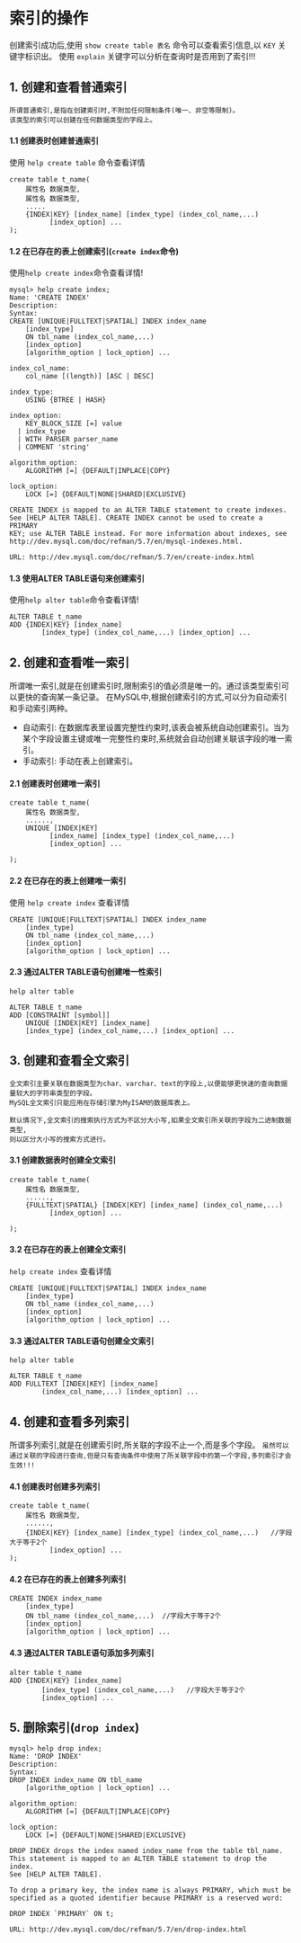 # 索引的操作

创建索引成功后,使用 `show create table 表名` 命令可以查看索引信息,以 `KEY` 关键字标识出。
使用 `explain` 关键字可以分析在查询时是否用到了索引!!!

## 1. 创建和查看普通索引

    所谓普通索引,是指在创建索引时,不附加任何限制条件(唯一、非空等限制)。
    该类型的索引可以创建在任何数据类型的字段上。

#### 1.1 创建表时创建普通索引

使用 `help create table` 命令查看详情

    create table t_name(
        属性名 数据类型,
        属性名 数据类型,
        .....
        {INDEX|KEY} [index_name] [index_type] (index_col_name,...)
              [index_option] ...
    );

#### 1.2 在已存在的表上创建索引(`create index`命令)

使用`help create index`命令查看详情!

    mysql> help create index;
    Name: 'CREATE INDEX'
    Description:
    Syntax:
    CREATE [UNIQUE|FULLTEXT|SPATIAL] INDEX index_name
        [index_type]
        ON tbl_name (index_col_name,...)
        [index_option] 
        [algorithm_option | lock_option] ...
    
    index_col_name:
        col_name [(length)] [ASC | DESC]
    
    index_type:
        USING {BTREE | HASH}
    
    index_option:
        KEY_BLOCK_SIZE [=] value
      | index_type
      | WITH PARSER parser_name
      | COMMENT 'string'
    
    algorithm_option:
        ALGORITHM [=] {DEFAULT|INPLACE|COPY}
    
    lock_option:
        LOCK [=] {DEFAULT|NONE|SHARED|EXCLUSIVE}
    
    CREATE INDEX is mapped to an ALTER TABLE statement to create indexes.
    See [HELP ALTER TABLE]. CREATE INDEX cannot be used to create a PRIMARY
    KEY; use ALTER TABLE instead. For more information about indexes, see
    http://dev.mysql.com/doc/refman/5.7/en/mysql-indexes.html.
    
    URL: http://dev.mysql.com/doc/refman/5.7/en/create-index.html

#### 1.3 使用ALTER TABLE语句来创建索引

使用`help alter table`命令查看详情!

    ALTER TABLE t_name 
    ADD {INDEX|KEY} [index_name]
            [index_type] (index_col_name,...) [index_option] ...

## 2. 创建和查看唯一索引

所谓唯一索引,就是在创建索引时,限制索引的值必须是唯一的。通过该类型索引可以更快的查询某一条记录。
在MySQL中,根据创建索引的方式,可以分为自动索引和手动索引两种。

- 自动索引: 在数据库表里设置完整性约束时,该表会被系统自动创建索引。当为某个字段设置主键或唯一完整性约束时,系统就会自动创建关联该字段的唯一索引。
- 手动索引: 手动在表上创建索引。

#### 2.1 创建表时创建唯一索引

    create table t_name(
        属性名 数据类型,
        ......,
        UNIQUE [INDEX|KEY]
              [index_name] [index_type] (index_col_name,...)
              [index_option] ...
    
    );

#### 2.2 在已存在的表上创建唯一索引

使用 `help create index` 查看详情
    
    CREATE [UNIQUE|FULLTEXT|SPATIAL] INDEX index_name
        [index_type]
        ON tbl_name (index_col_name,...)
        [index_option] 
        [algorithm_option | lock_option] ...

#### 2.3 通过ALTER TABLE语句创建唯一性索引

`help alter table`

    ALTER TABLE t_name 
    ADD [CONSTRAINT [symbol]]
        UNIQUE [INDEX|KEY] [index_name]
        [index_type] (index_col_name,...) [index_option] ...

## 3. 创建和查看全文索引

    全文索引主要关联在数据类型为char、varchar、text的字段上,以便能够更快速的查询数据量较大的字符串类型的字段。
    MySQL全文索引只能应用在存储引擎为MyISAM的数据库表上。
    
    默认情况下,全文索引的搜索执行方式为不区分大小写,如果全文索引所关联的字段为二进制数据类型,
    则以区分大小写的搜索方式进行。
    
#### 3.1 创建数据表时创建全文索引

    create table t_name(
        属性名 数据类型,
        ......,
        {FULLTEXT|SPATIAL} [INDEX|KEY] [index_name] (index_col_name,...)
              [index_option] ...
    
    );

#### 3.2 在已存在的表上创建全文索引

`help create index` 查看详情
    
    CREATE [UNIQUE|FULLTEXT|SPATIAL] INDEX index_name
        [index_type]
        ON tbl_name (index_col_name,...)
        [index_option] 
        [algorithm_option | lock_option] ...

#### 3.3 通过ALTER TABLE语句创建全文索引

`help alter table`

    ALTER TABLE t_name 
    ADD FULLTEXT [INDEX|KEY] [index_name]
            (index_col_name,...) [index_option] ...

## 4. 创建和查看多列索引

所谓多列索引,就是在创建索引时,所关联的字段不止一个,而是多个字段。
`虽然可以通过关联的字段进行查询,但是只有查询条件中使用了所关联字段中的第一个字段,多列索引才会生效!!!`

#### 4.1 创建表时创建多列索引

    create table t_name(
        属性名 数据类型,
        ......,
        {INDEX|KEY} [index_name] [index_type] (index_col_name,...)   //字段大于等于2个
              [index_option] ...
    );

#### 4.2 在已存在的表上创建多列索引

    CREATE INDEX index_name
        [index_type]
        ON tbl_name (index_col_name,...)  //字段大于等于2个
        [index_option] 
        [algorithm_option | lock_option] ...

#### 4.3 通过ALTER TABLE语句添加多列索引

    alter table t_name
    ADD {INDEX|KEY} [index_name]
            [index_type] (index_col_name,...)   //字段大于等于2个
            [index_option] ...

## 5. 删除索引(`drop index`)

    mysql> help drop index;
    Name: 'DROP INDEX'
    Description:
    Syntax:
    DROP INDEX index_name ON tbl_name
        [algorithm_option | lock_option] ...
    
    algorithm_option:
        ALGORITHM [=] {DEFAULT|INPLACE|COPY}
    
    lock_option:
        LOCK [=] {DEFAULT|NONE|SHARED|EXCLUSIVE}
    
    DROP INDEX drops the index named index_name from the table tbl_name.
    This statement is mapped to an ALTER TABLE statement to drop the index.
    See [HELP ALTER TABLE].
    
    To drop a primary key, the index name is always PRIMARY, which must be
    specified as a quoted identifier because PRIMARY is a reserved word:
    
    DROP INDEX `PRIMARY` ON t;
    
    URL: http://dev.mysql.com/doc/refman/5.7/en/drop-index.html